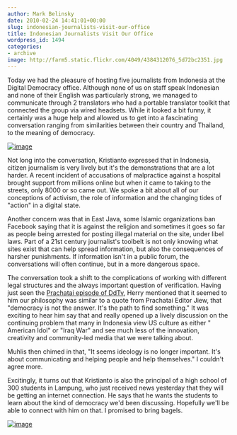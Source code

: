 ```yaml
---
author: Mark Belinsky
date: 2010-02-24 14:41:01+00:00
slug: indonesian-journalists-visit-our-office
title: Indonesian Journalists Visit Our Office
wordpress_id: 1494
categories:
- archive
image: http://farm5.static.flickr.com/4049/4384312076_5d72bc2351.jpg
---
```


Today we had the pleasure of hosting five journalists from Indonesia at the Digital Democracy office. Although none of us on staff speak Indonesian and none of their English was particularly strong, we managed to communicate through 2 translators who had a portable translator toolkit that connected the group via wired headsets. While it looked a bit funny, it certainly was a huge help and allowed us to get into a fascinating conversation ranging from similarities between their country and Thailand, to the meaning of democracy.

[![image](http://farm5.static.flickr.com/4049/4384312076_5d72bc2351.jpg)](http://farm5.static.flickr.com/4049/4384312076_5d72bc2351.jpg)

Not long into the conversation, Kristianto expressed that in Indonesia, citizen journalism is very lively but it's the demonstrations that are a lot harder. A recent incident of accusations of malpractice against a hospital brought support from millions online but when it came to taking to the streets, only 8000 or so came out. We spoke a bit about all of our conceptions of activism, the role of information and the changing tides of "action" in a digital state.

Another concern was that in East Java, some Islamic organizations ban Facebook saying that it is against the religion and sometimes it goes so far as people being arrested for posting illegal material on the site, under libel laws. Part of a 21st century journalist's toolbelt is not only knowing what sites exist that can help spread information, but also the consequences of harsher punishments. If information isn't in a public forum, the conversations will often continue, but in a more dangerous space.

The conversation took a shift to the complications of working with different legal structures and the always important question of verification. Having just seen the [Prachatai episode of DdTv](http://digital-democracy.org/2009/11/09/ddtv-episode-7-prachatai/), Herry mentioned that it seemed to him our philosophy was similar to a quote from Prachatai Editor Jiew, that "democracy is not the answer. It's the path to find something." It was exciting to hear him say that and really opened up a lively discussion on the continuing problem that many in Indonesia view US culture as either " American Idol" or "Iraq War" and see much less of the innovation, creativity and community-led media that we were talking about.

Muhlis then chimed in that, "It seems ideology is no longer important. It's about communicating and helping people and help themselves." I couldn't agree more.

Excitingly, it turns out that Kristianto is also the principal of a high school of 300 students in Lampung, who just received news yesterday that they will be getting an internet connection. He says that he wants the students to learn about the kind of democracy we'd been discussing. Hopefully we'll be able to connect with him on that. I promised to bring bagels.

[![image](http://farm3.static.flickr.com/2776/4383531789_f7431a2a67.jpg)](http://farm3.static.flickr.com/2776/4383531789_f7431a2a67.jpg)
